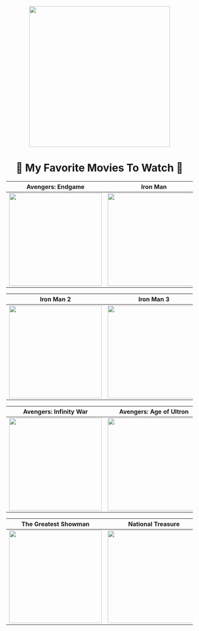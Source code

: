 <div align="center">
  <img width="380" src="https://user-images.githubusercontent.com/62915062/206224617-e1c23379-ceab-4c63-aab7-7a60c21e0897.png">
</div>

<h1 align="center"> 🍁 My Favorite Movies To Watch 🍁 </h1>

<div align="center">

| Avengers: Endgame | Iron Man | Home Alone | Jumanji | 
| :----: | :----: | :----: | :----: |
| <img width="250" src="https://cdn.shopify.com/s/files/1/0057/3728/3618/products/108b520c55e3c9760f77a06110d6a73b_e97cf224-d57f-44e3-8477-4f5479cd746b_500x749.jpg?v=1573616089">      | <img width="250" src="http://www.impawards.com/2008/posters/iron_man_ver3.jpg"> | <img width="250" src="http://www.impawards.com/1990/posters/home_alone_ver1.jpg"> | <img width="250" src="http://www.impawards.com/2017/posters/jumanji_welcome_to_the_jungle_ver2.jpg">

| Iron Man 2 | Iron Man 3 | Rampage | San Andreas | 
| :----: | :----: | :----: | :----: |
| <img width="250" src="http://www.impawards.com/2010/posters/iron_man_two.jpg"> | <img width="250" src="http://www.impawards.com/2013/posters/iron_man_three_ver9.jpg"> | <img width="250" src="http://www.impawards.com/2018/posters/rampage_ver2.jpg"> | <img width="250" src="http://www.impawards.com/2015/posters/san_andreas_ver4.jpg">

| Avengers: Infinity War | Avengers: Age of Ultron | The Avengers | Real Steel | 
| :----: | :----: | :----: | :----: |
| <img width="250" src="http://www.impawards.com/2018/posters/avengers_infinity_war_ver2.jpg"> | <img width="250" src="http://www.impawards.com/2015/posters/avengers_age_of_ultron_ver25.jpg"> | <img width="250" src="http://www.impawards.com/2012/posters/avengers_ver14.jpg"> | <img width="250" src="http://www.impawards.com/2011/posters/real_steel_ver3.jpg">

| The Greatest Showman | National Treasure | Edge of Tomorrow | The Game Plan | 
| :----: | :----: | :----: | :----: |
| <img width="250" src="http://www.impawards.com/2017/posters/greatest_showman_ver7.jpg"> | <img width="250" src="http://www.impawards.com/2004/posters/national_treasure.jpg"> | <img width="250" src="http://www.impawards.com/2014/posters/edge_of_tomorrow_ver4.jpg"> | <img width="250" src="http://www.impawards.com/2007/posters/game_plan.jpg">

</div>




